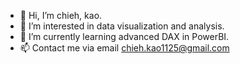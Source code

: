 - 👋 Hi, I’m chieh, kao.
- 👀 I’m interested in data visualization and analysis.
- 🌱 I’m currently learning advanced DAX in PowerBI.
- 📫 Contact me via email chieh.kao1125@gmail.com

<!---
chieh-kao-1125/chieh-kao-1125 is a ✨ special ✨ repository because its `README.md` (this file) appears on your GitHub profile.
You can click the Preview link to take a look at your changes.
--->
